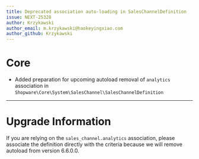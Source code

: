 ```yaml
---
title: Deprecated association auto-loading in SalesChannelDefinition
issue: NEXT-25328
author: Krzykawski
author_email: m.krzykawski@haokeyingxiao.com
author_github: Krzykawski
---
```

# Core
* Added preparation for upcoming autoload removal of `analytics` association in `Shopware\Core\System\SalesChannel\SalesChannelDefinition`
___
# Upgrade Information
If you are relying on the `sales_channel.analytics` association, please associate the definition directly with the criteria because we will remove autoload from version 6.6.0.0.
